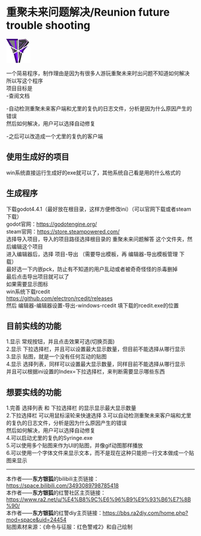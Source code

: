 # 重聚未来问题解决/Reunion future trouble shooting
![重聚未来问题解答](/重聚未来问题解答.png)

一个简易程序，制作理由是因为有很多人游玩重聚未来时出问题不知道如何解决  
所以写这个程序  
项目目标是  
-查阅文档

-自动检测重聚未来客户端和尤里的复仇的日志文件，分析是因为什么原因产生的错误  
然后如何解决，用户可以选择自动修复

-之后可以改造成一个尤里的复仇的客户端

## 使用生成好的项目
win系统直接运行生成好的exe就可以了，其他系统自己看是用的什么格式的

## 生成程序
下载godot4.4.1（最好放在根目录，这样方便修改ini）（可以官网下载或者steam下载）  
godot官网：https://godotengine.org/  
steam官网：https://store.steampowered.com/  
选择导入项目，导入的项目路径选择根目录的 重聚未来问题解答 这个文件夹，然后编辑这个项目  
进入编辑器后，选择 项目-导出 （需要导出模板，再 编辑器-导出模板管理 下载）  
最好选一下内嵌pck，防止有不知道的用户乱动或者被奇奇怪怪的杀毒删掉  
最后点击导出项目就可以了  
如果需要显示图标  
win系统下载rcedit  
https://github.com/electron/rcedit/releases  
然后 编辑器-编辑器设置-导出-windows-rcedit 填下载的rcedit.exe的位置

## 目前实线的功能  
1.显示 常规按钮，并且点击效果可选(切换页面)  
2.显示 下拉选择栏，并且可以设置最大显示数量，但目前不能选择从哪行显示  
3.显示 贴图，就是一个没有任何互动的贴图  
4.显示 选择列表，同样可以设置最大显示数量，同样目前不能选择从哪行显示  
并且可以根据ini设置的Index=下拉选择栏，来判断需要显示哪些东西

## 想要实线的功能
1.完善 选择列表 和 下拉选择栏 的显示显示最大显示数量  
2.下拉选择栏 可以用鼠标滚轮来快速选择
3.可以自动检测重聚未来客户端和尤里的复仇的日志文件，分析是因为什么原因产生的错误  
然后如何解决，用户可以选择自动修复  
4.可以启动尤里的复仇的Syringe.exe  
5.可以使用多个贴图来作为UI的贴图，并像gif动图那样播放  
6.可以使用一个字体文件来显示文本，而不是现在这种只能把一行文本做成一个贴图来显示

***
本作者——**东方银狐**的bilibili主页链接：https://space.bilibili.com/3493089798785418  
本作者——**东方银狐**的红警社区主页链接：https://www.ra2.net/u/%E4%B8%9C%E6%96%B9%E9%93%B6%E7%8B%90/  
本作者——**东方银狐**的红警diy主页链接：https://bbs.ra2diy.com/home.php?mod=space&uid=24454  
贴图素材来源：《命令与征服：红色警戒2》和自己绘制  
